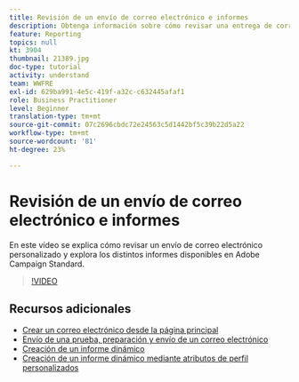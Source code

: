 ```yaml
---
title: Revisión de un envío de correo electrónico e informes
description: Obtenga información sobre cómo revisar una entrega de correo electrónico personalizado y explore los distintos informes disponibles en Adobe Campaign Standard.
feature: Reporting
topics: null
kt: 3904
thumbnail: 21389.jpg
doc-type: tutorial
activity: understand
team: WWFRE
exl-id: 629ba991-4e5c-419f-a32c-c632445afaf1
role: Business Practitioner
level: Beginner
translation-type: tm+mt
source-git-commit: 07c2696cbdc72e24563c5d1442bf5c39b22d5a22
workflow-type: tm+mt
source-wordcount: '81'
ht-degree: 23%

---
```


# Revisión de un envío de correo electrónico e informes

En este vídeo se explica cómo revisar un envío de correo electrónico personalizado y explora los distintos informes disponibles en Adobe Campaign Standard.

>[!VIDEO](https://video.tv.adobe.com/v/21389?quality=12)

## Recursos adicionales

* [Crear un correo electrónico desde la página principal](/help/communication-channels/email/create-email-from-homepage.md)
* [Envío de una prueba, preparación y envío de un correo electrónico](/help/communication-channels/email/sending-test-preparing-sending-email.md)
* [Creación de un informe dinámico](/help/reporting/creating-a-dynamic-report.md)
* [Creación de un informe dinámico mediante atributos de perfil personalizados](/help/reporting/custom-profile-attributes-dynamic-reports.md)
